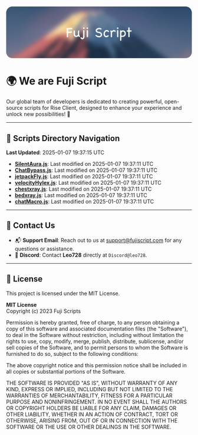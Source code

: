 ![Banner](.github/b.webp)

# 🌍 **We are Fuji Script**

Our global team of developers is dedicated to creating powerful, open-source scripts for Rise Client, designed to enhance your experience and unlock new possibilities! 🌟

---
<!-- SCRIPTS_NAVIGATION_START -->
## 📂 **Scripts Directory Navigation**

**Last Updated**: 2025-01-07 19:37:15 UTC

- **[SilentAura.js](scripts/SilentAura.js)**: Last modified on 2025-01-07 19:37:11 UTC
- **[ChatBypass.js](scripts/ChatBypass.js)**: Last modified on 2025-01-07 19:37:11 UTC
- **[jetpackFly.js](scripts/jetpackFly.js)**: Last modified on 2025-01-07 19:37:11 UTC
- **[velocityHylex.js](scripts/velocityHylex.js)**: Last modified on 2025-01-07 19:37:11 UTC
- **[chestxray.js](scripts/chestxray.js)**: Last modified on 2025-01-07 19:37:11 UTC
- **[bedxray.js](scripts/bedxray.js)**: Last modified on 2025-01-07 19:37:11 UTC
- **[chatMacro.js](scripts/chatMacro.js)**: Last modified on 2025-01-07 19:37:11 UTC

<!-- SCRIPTS_NAVIGATION_END -->

---

## 💬 **Contact Us**  
- 📬 **Support Email**: Reach out to us at [support@fujiscript.com](mailto:support@fujiscript.com) for any questions or assistance.  
- 💬 **Discord**: Contact **Leo728** directly at `Discord@leo728`.

---

## 📜 **License**

This project is licensed under the MIT License.  

**MIT License**  
Copyright (c) 2023 Fuji Scripts  

Permission is hereby granted, free of charge, to any person obtaining a copy of this software and associated documentation files (the "Software"), to deal in the Software without restriction, including without limitation the rights to use, copy, modify, merge, publish, distribute, sublicense, and/or sell copies of the Software, and to permit persons to whom the Software is furnished to do so, subject to the following conditions:  

The above copyright notice and this permission notice shall be included in all copies or substantial portions of the Software.  

THE SOFTWARE IS PROVIDED "AS IS", WITHOUT WARRANTY OF ANY KIND, EXPRESS OR IMPLIED, INCLUDING BUT NOT LIMITED TO THE WARRANTIES OF MERCHANTABILITY, FITNESS FOR A PARTICULAR PURPOSE AND NONINFRINGEMENT. IN NO EVENT SHALL THE AUTHORS OR COPYRIGHT HOLDERS BE LIABLE FOR ANY CLAIM, DAMAGES OR OTHER LIABILITY, WHETHER IN AN ACTION OF CONTRACT, TORT OR OTHERWISE, ARISING FROM, OUT OF OR IN CONNECTION WITH THE SOFTWARE OR THE USE OR OTHER DEALINGS IN THE SOFTWARE.  
